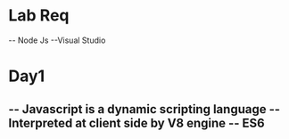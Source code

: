 # Lab Req
-- Node Js
--Visual Studio

# Day1 
-- Javascript is a dynamic scripting language
-- Interpreted at client side by V8 engine
-- ES6 
 -- 

# 
